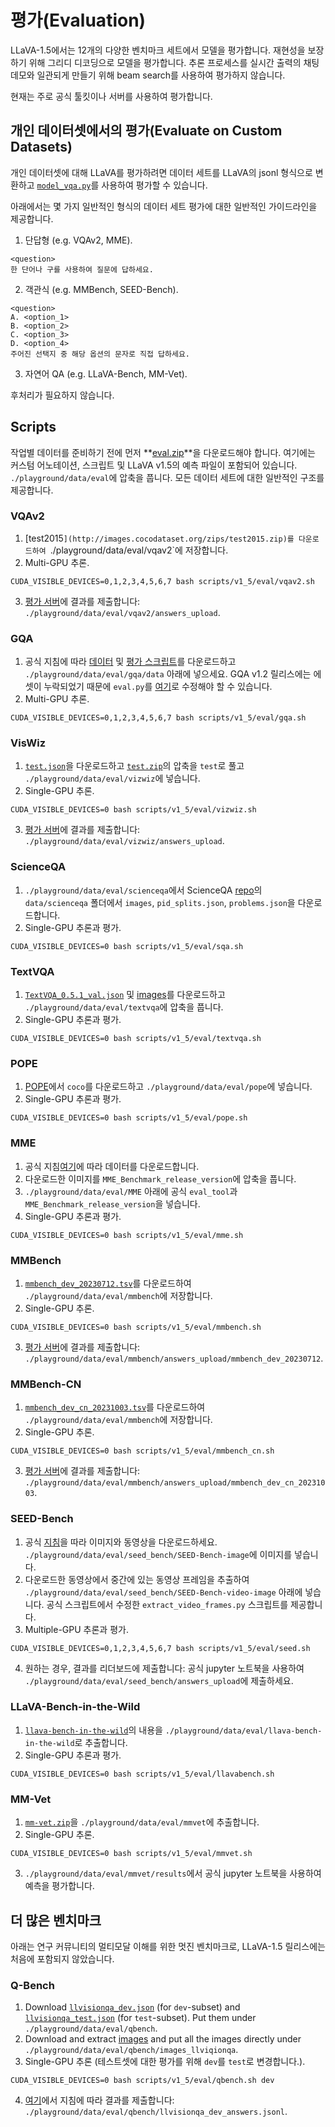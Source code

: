 # 평가(Evaluation)

LLaVA-1.5에서는 12개의 다양한 벤치마크 세트에서 모델을 평가합니다. 재현성을 보장하기 위해 그리디 디코딩으로 모델을 평가합니다. 추론 프로세스를 실시간 출력의 채팅 데모와 일관되게 만들기 위해 beam search를 사용하여 평가하지 않습니다.

현재는 주로 공식 툴킷이나 서버를 사용하여 평가합니다.

## 개인 데이터셋에서의 평가(Evaluate on Custom Datasets)

개인 데이터셋에 대해 LLaVA를 평가하려면 데이터 세트를 LLaVA의 jsonl 형식으로 변환하고 [`model_vqa.py`](https://github.com/tabtoyou/KoLLaVA/blob/main/llava/eval/model_vqa.py)를 사용하여 평가할 수 있습니다.

아래에서는 몇 가지 일반적인 형식의 데이터 세트 평가에 대한 일반적인 가이드라인을 제공합니다.

1. 단답형 (e.g. VQAv2, MME).

```
<question>
한 단어나 구를 사용하여 질문에 답하세요.
```

2. 객관식 (e.g. MMBench, SEED-Bench).

```
<question>
A. <option_1>
B. <option_2>
C. <option_3>
D. <option_4>
주어진 선택지 중 해당 옵션의 문자로 직접 답하세요.
```

3. 자연어 QA (e.g. LLaVA-Bench, MM-Vet).

후처리가 필요하지 않습니다.

## Scripts

작업별 데이터를 준비하기 전에 먼저 **[eval.zip](https://drive.google.com/file/d/1atZSBBrAX54yYpxtVVW33zFvcnaHeFPy/view?usp=sharing)**을 다운로드해야 합니다. 여기에는 커스텀 어노테이션, 스크립트 및 LLaVA v1.5의 예측 파일이 포함되어 있습니다. `./playground/data/eval`에 압축을 풉니다. 
모든 데이터 세트에 대한 일반적인 구조를 제공합니다.

### VQAv2

1. [test2015`](http://images.cocodataset.org/zips/test2015.zip)를 다운로드하여 `./playground/data/eval/vqav2`에 저장합니다.
2. Multi-GPU 추론.
```Shell
CUDA_VISIBLE_DEVICES=0,1,2,3,4,5,6,7 bash scripts/v1_5/eval/vqav2.sh
```
3. [평가 서버](https://eval.ai/web/challenges/challenge-page/830/my-submission)에 결과를 제출합니다: `./playground/data/eval/vqav2/answers_upload`.

### GQA

1. 공식 지침에 따라 [데이터](https://cs.stanford.edu/people/dorarad/gqa/download.html) 및 [평가 스크립트](https://cs.stanford.edu/people/dorarad/gqa/evaluate.html)를 다운로드하고 `./playground/data/eval/gqa/data` 아래에 넣으세요. GQA v1.2 릴리스에는 에셋이 누락되었기 때문에 `eval.py`를 [여기](https://gist.github.com/haotian-liu/db6eddc2a984b4cbcc8a7f26fd523187)로 수정해야 할 수 있습니다.
2. Multi-GPU 추론.
```Shell
CUDA_VISIBLE_DEVICES=0,1,2,3,4,5,6,7 bash scripts/v1_5/eval/gqa.sh
```

### VisWiz

1. [`test.json`](https://vizwiz.cs.colorado.edu/VizWiz_final/vqa_data/Annotations.zip)을 다운로드하고 [`test.zip`](https://vizwiz.cs.colorado.edu/VizWiz_final/images/test.zip)의 압축을 `test`로 풀고 `./playground/data/eval/vizwiz`에 넣습니다.
2. Single-GPU 추론.
```Shell
CUDA_VISIBLE_DEVICES=0 bash scripts/v1_5/eval/vizwiz.sh
```
3. [평가 서버](https://eval.ai/web/challenges/challenge-page/2185/my-submission)에 결과를 제출합니다: `./playground/data/eval/vizwiz/answers_upload`.

### ScienceQA

1. `./playground/data/eval/scienceqa`에서 ScienceQA [repo](https://github.com/lupantech/ScienceQA)의 `data/scienceqa` 폴더에서 `images`, `pid_splits.json`, `problems.json`을 다운로드합니다.
2. Single-GPU 추론과 평가.
```Shell
CUDA_VISIBLE_DEVICES=0 bash scripts/v1_5/eval/sqa.sh
```

### TextVQA

1. [`TextVQA_0.5.1_val.json`](https://dl.fbaipublicfiles.com/textvqa/data/TextVQA_0.5.1_val.json) 및 [images](https://dl.fbaipublicfiles.com/textvqa/images/train_val_images.zip)를 다운로드하고 `./playground/data/eval/textvqa`에 압축을 풉니다.
2. Single-GPU 추론과 평가.
```Shell
CUDA_VISIBLE_DEVICES=0 bash scripts/v1_5/eval/textvqa.sh
```

### POPE

1. [POPE](https://github.com/AoiDragon/POPE/tree/e3e39262c85a6a83f26cf5094022a782cb0df58d/output/coco)에서 `coco`를 다운로드하고 `./playground/data/eval/pope`에 넣습니다.
2. Single-GPU 추론과 평가.
```Shell
CUDA_VISIBLE_DEVICES=0 bash scripts/v1_5/eval/pope.sh
```

### MME

1. 공식 지침[여기](https://github.com/BradyFU/Awesome-Multimodal-Large-Language-Models/tree/Evaluation)에 따라 데이터를 다운로드합니다.
2. 다운로드한 이미지를 `MME_Benchmark_release_version`에 압축을 풉니다.
3. `./playground/data/eval/MME` 아래에 공식 `eval_tool`과 `MME_Benchmark_release_version`을 넣습니다.
4. Single-GPU 추론과 평가.
```Shell
CUDA_VISIBLE_DEVICES=0 bash scripts/v1_5/eval/mme.sh
```

### MMBench

1. [`mmbench_dev_20230712.tsv`](https://download.openmmlab.com/mmclassification/datasets/mmbench/mmbench_dev_20230712.tsv)를 다운로드하여 `./playground/data/eval/mmbench`에 저장합니다.
2. Single-GPU 추론.
```Shell
CUDA_VISIBLE_DEVICES=0 bash scripts/v1_5/eval/mmbench.sh
```
3. [평가 서버](https://opencompass.org.cn/leaderboard-multimodal)에 결과를 제출합니다: `./playground/data/eval/mmbench/answers_upload/mmbench_dev_20230712`.

### MMBench-CN

1. [`mmbench_dev_cn_20231003.tsv`](https://download.openmmlab.com/mmclassification/datasets/mmbench/mmbench_dev_cn_20231003.tsv)를 다운로드하여 `./playground/data/eval/mmbench`에 저장합니다.
2. Single-GPU 추론.
```Shell
CUDA_VISIBLE_DEVICES=0 bash scripts/v1_5/eval/mmbench_cn.sh
```
3. [평가 서버](https://opencompass.org.cn/leaderboard-multimodal)에 결과를 제출합니다: `./playground/data/eval/mmbench/answers_upload/mmbench_dev_cn_20231003`.


### SEED-Bench

1. 공식 [지침](https://github.com/AILab-CVC/SEED-Bench/blob/main/DATASET.md)을 따라 이미지와 동영상을 다운로드하세요. `./playground/data/eval/seed_bench/SEED-Bench-image`에 이미지를 넣습니다.
2. 다운로드한 동영상에서 중간에 있는 동영상 프레임을 추출하여 `./playground/data/eval/seed_bench/SEED-Bench-video-image` 아래에 넣습니다. 공식 스크립트에서 수정한 `extract_video_frames.py` 스크립트를 제공합니다.
3. Multiple-GPU 추론과 평가.
```Shell
CUDA_VISIBLE_DEVICES=0,1,2,3,4,5,6,7 bash scripts/v1_5/eval/seed.sh
```
4. 원하는 경우, 결과를 리더보드에 제출합니다: 공식 jupyter 노트북을 사용하여 `./playground/data/eval/seed_bench/answers_upload`에 제출하세요.

### LLaVA-Bench-in-the-Wild

1. [`llava-bench-in-the-wild`](https://huggingface.co/datasets/liuhaotian/llava-bench-in-the-wild)의 내용을 `./playground/data/eval/llava-bench-in-the-wild`로 추출합니다.
2. Single-GPU 추론과 평가.
```Shell
CUDA_VISIBLE_DEVICES=0 bash scripts/v1_5/eval/llavabench.sh
```

### MM-Vet

1. [`mm-vet.zip`](https://github.com/yuweihao/MM-Vet/releases/download/v1/mm-vet.zip)을 `./playground/data/eval/mmvet`에 추출합니다.
2. Single-GPU 추론.
```Shell
CUDA_VISIBLE_DEVICES=0 bash scripts/v1_5/eval/mmvet.sh
```
3. `./playground/data/eval/mmvet/results`에서 공식 jupyter 노트북을 사용하여 예측을 평가합니다.

## 더 많은 벤치마크

아래는 연구 커뮤니티의 멀티모달 이해를 위한 멋진 벤치마크로, LLaVA-1.5 릴리스에는 처음에 포함되지 않았습니다.

### Q-Bench

1. Download [`llvisionqa_dev.json`](https://huggingface.co/datasets/nanyangtu/LLVisionQA-QBench/resolve/main/llvisionqa_dev.json) (for `dev`-subset) and [`llvisionqa_test.json`](https://huggingface.co/datasets/nanyangtu/LLVisionQA-QBench/resolve/main/llvisionqa_test.json) (for `test`-subset). Put them under `./playground/data/eval/qbench`. 
2. Download and extract [images](https://huggingface.co/datasets/nanyangtu/LLVisionQA-QBench/resolve/main/images_llvisionqa.tar) and put all the images directly under `./playground/data/eval/qbench/images_llviqionqa`.
3. Single-GPU 추론 (테스트셋에 대한 평가를 위해 `dev`를 `test`로 변경합니다.).
```Shell
CUDA_VISIBLE_DEVICES=0 bash scripts/v1_5/eval/qbench.sh dev
```
4. [여기](https://github.com/VQAssessment/Q-Bench#option-1-submit-results)에서 지침에 따라 결과를 제출합니다: `./playground/data/eval/qbench/llvisionqa_dev_answers.jsonl`.
